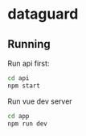 # dataguard

## Running 

Run api first:

```bash
cd api
npm start
```

Run vue dev server

```bash
cd app
npm run dev
```
